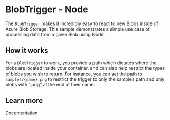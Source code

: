 # BlobTrigger - Node

The `BlobTrigger` makes it incredibly easy to react to new Blobs inside of Azure Blob Storage. This sample demonstrates a simple use case of processing data from a given Blob using Node.

## How it works

For a `BlobTrigger` to work, you provide a path which dictates where the blobs are located inside your container, and can also help restrict the types of blobs you wish to return. For instance, you can set the path to `samples/{name}.png` to restrict the trigger to only the samples path and only blobs with ".png" at the end of their name.

## Learn more

<TODO> Documentation